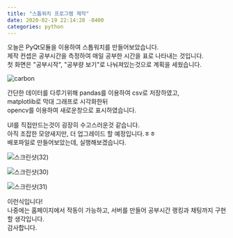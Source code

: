 ```yaml
---
title: "스톱워치 프로그램 제작"
date: 2020-02-19 22:14:28 -0400
categories: python
---
```


오늘은 PyQt모듈을 이용하여 스톱워치를 만들어보았습니다.   
제작 컨셉은 공부시간을 측정하여 매일 공부한 시간을 표로 나타내는 것입니다.   
첫 화면은 "공부시작", "공부량 보기"로 나눠져있는것으로 계획을 세웠습니다.   
   
![carbon](https://user-images.githubusercontent.com/49622935/74831192-17d0aa80-5358-11ea-962c-343e656bd981.png)   
   
간단한 데이터를 다루기위해 pandas를 이용하여 csv로 저장하였고,   
matplotlib로 막대 그래프로 시각화한뒤   
opencv를 이용하여 새로운창으로 표시하였습니다.   
   
   UI를 직접만드는것이 굉장히 수고스러운것 같습니다.   
   아직 조잡한 모양새지만, 더 업그레이드 할 예정입니다.ㅎㅎ   
   배포파일로 만들어보았는데, 실행해보겠습니다.   
   
   
![스크린샷(32)](https://user-images.githubusercontent.com/49622935/74831905-86623800-5359-11ea-8ab3-e1491cf1322b.png)   
      
![스크린샷(30)](https://user-images.githubusercontent.com/49622935/74831912-8a8e5580-5359-11ea-96e3-ddfcb7fa3b8d.png)   
      
![스크린샷(31)](https://user-images.githubusercontent.com/49622935/74831913-8bbf8280-5359-11ea-916c-e8cf1e83d108.png)   
      
   
   이런식입니다!   
   나중에는 홈페이지에서 작동이 가능하고, 서버를 만들어 공부시간 랭킹과 채팅까지 구현할 생각입니다.   
   감사합니다.   
